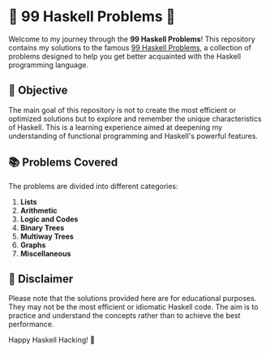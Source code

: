 # 🐍 99 Haskell Problems 🐍

Welcome to my journey through the **99 Haskell Problems**! This repository contains my solutions to the famous [99 Haskell Problems](https://wiki.haskell.org/H-99:_Ninety-Nine_Haskell_Problems), a collection of problems designed to help you get better acquainted with the Haskell programming language.

## 🚀 Objective

The main goal of this repository is not to create the most efficient or optimized solutions but to explore and remember the unique characteristics of Haskell. This is a learning experience aimed at deepening my understanding of functional programming and Haskell's powerful features.

## 📚 Problems Covered

The problems are divided into different categories:
1. **Lists**
2. **Arithmetic**
3. **Logic and Codes**
4. **Binary Trees**
5. **Multiway Trees**
6. **Graphs**
7. **Miscellaneous**

## 📝 Disclaimer

Please note that the solutions provided here are for educational purposes. They may not be the most efficient or idiomatic Haskell code. The aim is to practice and understand the concepts rather than to achieve the best performance.

Happy Haskell Hacking! 🎉
